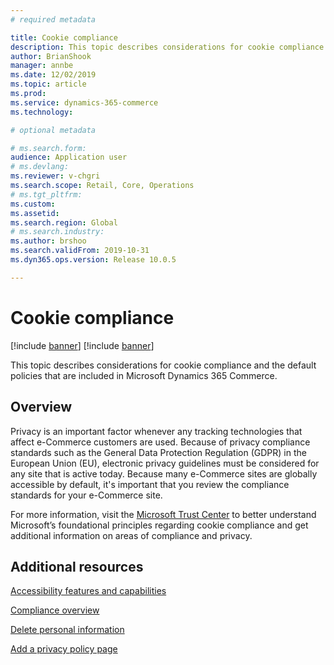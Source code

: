 ```yaml
---
# required metadata

title: Cookie compliance
description: This topic describes considerations for cookie compliance and the default policies that are included in Microsoft Dynamics 365 Commerce.
author: BrianShook
manager: annbe
ms.date: 12/02/2019
ms.topic: article
ms.prod: 
ms.service: dynamics-365-commerce
ms.technology: 

# optional metadata

# ms.search.form: 
audience: Application user
# ms.devlang: 
ms.reviewer: v-chgri
ms.search.scope: Retail, Core, Operations
# ms.tgt_pltfrm: 
ms.custom: 
ms.assetid: 
ms.search.region: Global
# ms.search.industry: 
ms.author: brshoo
ms.search.validFrom: 2019-10-31
ms.dyn365.ops.version: Release 10.0.5

---
```


# Cookie compliance

[!include [banner](includes/preview-banner.md)]
[!include [banner](includes/banner.md)]

This topic describes considerations for cookie compliance and the default policies that are included in Microsoft Dynamics 365 Commerce.

## Overview

Privacy is an important factor whenever any tracking technologies that affect e-Commerce customers are used. Because of privacy compliance standards such as the General Data Protection Regulation (GDPR) in the European Union (EU), electronic privacy guidelines must be considered for any site that is active today. Because many e-Commerce sites are globally accessible by default, it's important that you review the compliance standards for your e-Commerce site.

For more information, visit the [Microsoft Trust Center](https://www.microsoft.com/en-us/trust-center) to better understand Microsoft’s foundational principles regarding cookie compliance and get additional information on areas of compliance and privacy.

## Additional resources

[Accessibility features and capabilities](accessibility.md)

[Compliance overview](compliance-overview.md)

[Delete personal information](delete-personal-information.md)

[Add a privacy policy page](add-privacy-page.md)
